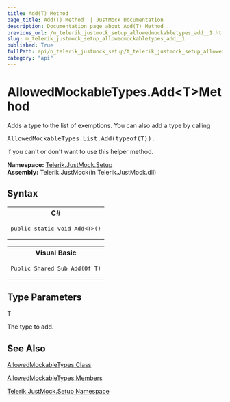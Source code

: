 ```yaml
---
title: Add(T) Method 
page_title: Add(T) Method  | JustMock Documentation
description: Documentation page about Add(T) Method .
previous_url: /m_telerik_justmock_setup_allowedmockabletypes_add__1.html
slug: m_telerik_justmock_setup_allowedmockabletypes_add__1
published: True
fullPath: api/n_telerik_justmock_setup/t_telerik_justmock_setup_allowedmockabletypes/methods_t_telerik_justmock_setup_allowedmockabletypes/m_telerik_justmock_setup_allowedmockabletypes_add__1
category: "api"
---
```


# AllowedMockableTypes.Add&lt;T&gt;Method



Adds a type to the list of exemptions. You can also add a type by calling
<pre xml:space="preserve">AllowedMockableTypes.List.Add(<span class="highlight-keyword">typeof</span>(T)).</pre>
if you can't or don't want to use this helper method.


 **Namespace:**  [Telerik.JustMock.Setup](n_telerik_justmock_setup) <br> **Assembly:** Telerik.JustMock(in Telerik.JustMock.dll)
## Syntax


<div id="syntaxCodeBlocks" class="code"><span codeLanguage="CSharp"><table><tr><th>C#</th></tr><tr><td><pre xml:space="preserve"><span class="keyword">public</span> <span class="keyword">static</span> <span class="keyword">void</span> <span class="identifier">Add</span>&lt;T&gt;()
</pre></td></tr></table></span><span codeLanguage="VisualBasicDeclaration"><table><tr><th>Visual Basic</th></tr><tr><td><pre xml:space="preserve"><span class="keyword">Public</span> <span class="keyword">Shared</span> <span class="keyword">Sub</span> <span class="identifier">Add</span>(<span class="keyword">Of</span> T)</pre></td></tr></table></span></div>

## Type Parameters




T<br>


The type to add.




## See Also



 [AllowedMockableTypes Class](t_telerik_justmock_setup_allowedmockabletypes) 

 [AllowedMockableTypes Members](allmembers_t_telerik_justmock_setup_allowedmockabletypes) 

 [Telerik.JustMock.Setup Namespace](n_telerik_justmock_setup) 



